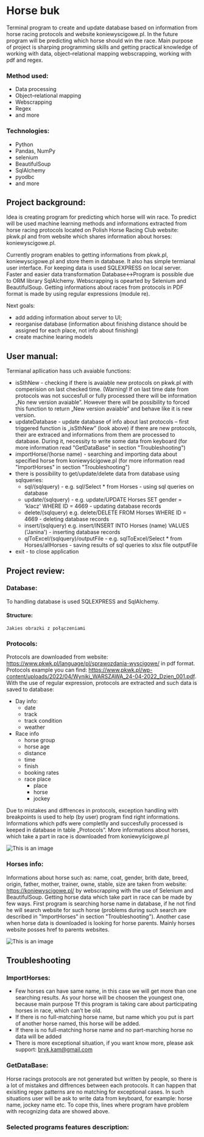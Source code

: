 # Horse buk
Terminal program to create and update database based on information from horse racing protocols and website koniewyscigowe.pl. In the future program will be predicting which horse should win the race. Main purpose of project is sharping programming skills and getting practical knowledge of working with data, object–relational mapping webscrapping, working with pdf and regex.

### Method used:
- 	 Data processing 
- 	 Object–relational mapping
- 	 Webscrapping
- 	 Regex
- 	 and more

### Technologies:
- 	 Python
- 	 Pandas, NumPy
- 	 selenium
- 	 BeautifulSoup
 - 	 SqlAlchemy 
 - 	 pyodbc
- 	 and more

## Project background:
Idea is creating program for predicting which horse will win race. To predict will be used machine learning methods and informations extracted from horse racing protocols located on Polish Horse Racing Club website: pkwk.pl and from website which shares information about horses: koniewyscigowe.pl. 

Currently program enables  to getting informations from pkwk.pl, koniewyscigowe.pl and store them in database. It also has simple termianal user interface. For keeping data is used SQLEXPRESS on local server. Faster and easier data transformation Database<->Program is possible due to ORM library SqlAlchemy. Webscrapping is opearted by Selenium  and BeautifulSoup. Getting informations about races from protocols in PDF format is made by using regular expressions (module re).

Next goals:
- 	add adding information about server to UI;
- 	reorganise database (information about finishing distance should be assigned for each place, not info about finishing)
- 	create machine learing models


## User manual:
Termianal apllication hass uch avaiable functions:
- 	isSthNew - checking if there is avaiable new protocols on pkwk.pl with comperision on last checked time. (Warning! If on last time date from protocols was not succesfull or fully processed there will be information „No new version avaiable”. However there will be possibility to forced this function to return „New version avaiable” and behave like it is new version.
- 	updateDatabase - update database of info about last protocols – first triggered function is  „isSthNew” (look above) if there are new protocols, their are extraced and informations from them are processed to database. During it, necessity to write some data from keyboard (for more information read "GetDataBase" in section "Troubleshooting")
- 	importHorse/(horse name) - searching and importing data about specified horse from koniewyścigowe.pl (for more information read "ImportHorses" in section "Troubleshooting")
- 	there is possibility to get/update/delete data from database using sqlqueries:
	- 	sql/(sqlquery) - e.g. sql/Select * from Horses - using sql queries on database
	- 	update/(sqlquery) - e.g. update/UPDATE Horses SET gender = 'klacz' WHERE ID = 4669 - updating database records		
	- 	delete/(sqlquery) e.g. delete/DELETE FROM Horses WHERE ID = 4669 - deleting database records
	- 	insert/(sqlquery) e.g. insert/INSERT INTO Horses (name) VALUES ('Janina') - inserting database records
	- 	qlToExcel/(sqlquery)/outputFile - e.g. sqlToExcel/Select * from Horses/allHorses - saving results of sql queries to xlsx file outputFile
- 	exit - to close application





## Project review:
### Database:
To handling database is used SQLEXPRESS and SqlAlchemy. 
#### Structure:
	Jakies obrazki z połączeniami

### Protocols:
Protocols are downloaded from website: https://www.pkwk.pl/language/pl/sprawozdania-wyscigowe/ in pdf format. Protocols example you can find: https://www.pkwk.pl/wp-content/uploads/2022/04/Wyniki_WARSZAWA_24-04-2022_Dzien_001.pdf. 
With the use of regular expression, protocols are extracted and such data is saved to database:
- 	Day info:
	- 	date
	- 	track
	- 	track condition
	- 	weather
- 	Race info
	- 	horse group
	- 	horse age
	- 	distance
	- 	time
	- 	finish
	- 	booking rates
	- 	race place
		- 	place
		- 	horse 
		- 	jockey

Due to mistakes and diffrences in protocols, exception handling with breakpoints is used to help (by user) program find right informations. Informations which pdfs were completlly and succesfully processed is keeped in database in table „Protocols”. More informations about horses, which take a part in race is downloaded from koniewyścigowe.pl

![This is an image](https://i.postimg.cc/pdvcs6vm/protokol.jpg)


### Horses info:
Informations about horse such as: name, coat, gender, brith date, breed, origin, father, mother, trainer, owne, stable, size are taken from website: https://koniewyscigowe.pl/ by webscrapping with the use of Selenium and BeautifulSoup. Getting horse data which take part in race can be made by few ways. First program is searching horse name in database, if he not find he will search website for such horse (problems during such search are described in "ImportHorses" in section "Troubleshooting"). Another case when horse data is downloaded is looking for horse parents. Mainly horses website posses href to parents websites. 

![This is an image](https://i.postimg.cc/L8HWmWqj/Herbatka.jpg)

## Troubleshooting
### ImportHorses:
 - 	  Few horses can have same name, in this case we will get more than one searching results. As your horse will be choosen the youngest one, because main purpose Tf this program is taking care about participating horses in race, which can’t be old. 
 - 	 If there is no full-matching horse name, but name which you put is part of another horse named, this horse will be added.
 - 	 If there is no full-matching horse name and no part-marching horse no data will be added
 - 	 There is more exceptional situation, if you want know more, please ask support: bryk.kam@gmail.com

### GetDataBase:
Horse racings protocols are not generated but written by people, so there is a lot of mistakes and diffrences between each protocols. It can happen that exisiting regex patterns are no matching for exceptional cases. In such situations user will be ask to write data from keyboard, for example: horse name, jockey name etc. To cope this, lines where program have problem with recognizing data are showed above. 
### Selected programs features description:












